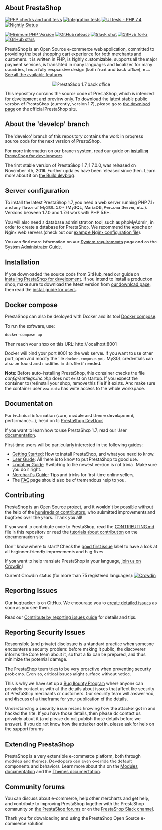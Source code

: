 About PrestaShop
--------

[![PHP checks and unit tests](https://github.com/PrestaShop/PrestaShop/actions/workflows/php.yml/badge.svg)](https://github.com/PrestaShop/PrestaShop/actions/workflows/php.yml)
[![Integration tests](https://github.com/PrestaShop/PrestaShop/actions/workflows/integration.yml/badge.svg)](https://github.com/PrestaShop/PrestaShop/actions/workflows/integration.yml)
[![UI tests - PHP 7.4](https://github.com/PrestaShop/PrestaShop/actions/workflows/sanity-74.yml/badge.svg)](https://github.com/PrestaShop/PrestaShop/actions/workflows/sanity-74.yml)
[![Nightly Status](https://img.shields.io/endpoint?url=https%3A%2F%2Fapi-nightly.prestashop.com%2Fdata%2Fbadge&label=Nightly%20Status&cacheSeconds=3600)](https://nightly.prestashop.com/)

[![Minimum PHP Version](https://img.shields.io/badge/php-%3E%3D%207.1-8892BF.svg?style=flat-square)](https://php.net/)
[![GitHub release](https://img.shields.io/github/v/release/prestashop/prestashop)](https://github.com/PrestaShop/PrestaShop)
[![Slack chat](https://img.shields.io/badge/Chat-on%20Slack-red)](https://github.com/PrestaShop/open-source/blob/master/slack/readme.md)
[![GitHub forks](https://img.shields.io/github/forks/PrestaShop/PrestaShop)](https://github.com/PrestaShop/PrestaShop/network)
[![GitHub stars](https://img.shields.io/github/stars/PrestaShop/PrestaShop)](https://github.com/PrestaShop/PrestaShop/stargazers)

PrestaShop is an Open Source e-commerce web application, committed to providing the best shopping cart experience for both merchants and customers. It is written in PHP, is highly customizable, supports all the major payment services, is translated in many languages and localized for many countries, has a fully responsive design (both front and back office), etc. [See all the available features][available-features].

<p align="center">
  <img src="https://user-images.githubusercontent.com/1009343/61462749-8fb19f00-a949-11e9-801f-70ab0a84192d.png" alt="PrestaShop 1.7 back office"/>
</p>

This repository contains the source code of PrestaShop, which is intended for development and preview only. To download the latest stable public version of PrestaShop (currently, version 1.7), please go to [the download page][download] on the official PrestaShop site.


About the 'develop' branch
--------

The 'develop' branch of this repository contains the work in progress source code for the next version of PrestaShop.
 
For more information on our branch system, read our guide on [installing PrestaShop for development][install-guide-dev].

The first stable version of PrestaShop 1.7, 1.7.0.0, was released on November 7th, 2016. Further updates have been released since then. Learn more about it on [the Build devblog](https://build.prestashop.com/tag/1.7/).

Server configuration
--------

To install the latest PrestaShop 1.7, you need a web server running PHP 7.1+ and any flavor of MySQL 5.0+ (MySQL, MariaDB, Percona Server, etc.). Versions between 1.7.0 and 1.7.6 work with PHP 5.6+.

You will also need a database administration tool, such as phpMyAdmin, in order to create a database for PrestaShop.
We recommend the Apache or Nginx web servers (check out our [example Nginx configuration file][example-nginx]).

You can find more information on our [System requirements][system-requirements] page and on the [System Administrator Guide][sysadmin-guide].

Installation
--------

If you downloaded the source code from GitHub, read our guide on [installing PrestaShop for development][install-guide-dev]. If you intend to install a production shop, make sure to download the latest version from [our download page][download], then read the [install guide for users][install-guide].

Docker compose
--------

PrestaShop can also be deployed with Docker and its tool [Docker compose][docker-compose].

To run the software, use:

```
docker-compose up
```

Then reach your shop on this URL: http://localhost:8001

Docker will bind your port 8001 to the web server. If you want to use other port, open and modify the file `docker-compose.yml`.
MySQL credentials can also be found and modified in this file if needed.

**Note:**  Before auto-installing PrestaShop, this container checks the file *config/settings.inc.php* does not exist on startup.
If you expect the container to (re)install your shop, remove this file if it exists. And make sure the container user `www-data` 
has write access to the whole workspace.

Documentation
--------

For technical information (core, module and theme development, performance...), head on to [PrestaShop DevDocs][devdocs]

If you want to learn how to use PrestaShop 1.7, read our [User documentation][user-doc].

First-time users will be particularly interested in the following guides:

* [Getting Started][getting-started]: How to install PrestaShop, and what you need to know.
* [User Guide][user-guide]: All there is to know to put PrestaShop to good use.
* [Updating Guide][updating-guide]: Switching to the newest version is not trivial. Make sure you do it right.
* [Merchant's Guide][merchant-guide]: Tips and tricks for first-time online sellers.
* The [FAQ][faq-17] page should also be of tremendous help to you.


Contributing
--------

PrestaShop is an Open Source project, and it wouldn't be possible without the help of the [hundreds of contributors][contributors-md], who submitted improvements and bugfixes over the years. Thank you all!

If you want to contribute code to PrestaShop, read the [CONTRIBUTING.md][contributing-md] file in this repository or read the [tutorials about contribution][contributing-tutorial] on the documentation site.

Don't know where to start? Check the [good first issue](https://github.com/PrestaShop/PrestaShop/issues?q=is%3Aissue+is%3Aopen+label%3A%22good+first+issue%22) label to have a look at all beginner-friendly improvements and bug fixes.

If you want to help translate PrestaShop in your language, [join us on Crowdin][crowdin]!

Current Crowdin status (for more than 75 registered languages): [![Crowdin](https://crowdin.net/badges/prestashop-official/localized.png)](https://crowdin.net/project/prestashop-official)

Reporting Issues
--------

Our bugtracker is on GitHub. We encourage you to [create detailed issues][create-issue] as soon as you see them.

Read our [Contribute by reporting issues guide][reporting-issues] for details and tips.


Reporting Security Issues
--------

Responsible (and private) disclosure is a standard practice when someone encounters a security problem: before making it public, the discoverer informs the Core team about it, so that a fix can be prepared, and thus minimize the potential damage.

The PrestaShop team tries to be very proactive when preventing security problems. Even so, critical issues might surface without notice.

This is why we have set up a [Bug Bounty Program](https://yeswehack.com/programs/prestashop) where anyone can privately contact us with all the details about issues that affect the security of PrestaShop merchants or customers. Our security team will answer you, and discuss of a timeframe for your publication of the details.

Understanding a security issue means knowing how the attacker got in and hacked the site. If you have those details, then please do contact us privately about it (and please do not publish those details before we answer). If you do not know how the attacker got in, please ask for help on the support forums.


Extending PrestaShop
--------

PrestaShop is a very extensible e-commerce platform, both through modules and themes. Developers can even override the default components and behaviors. Learn more about this on the [Modules documentation][modules-devdocs] and the [Themes documentation][themes-devdocs].


Community forums
--------

You can discuss about e-commerce, help other merchants and get help, and contribute to improving PrestaShop together with the PrestaShop community on [the PrestaShop forums][forums] or on the [PrestaShop Slack channel][chat].

Thank you for downloading and using the PrestaShop Open Source e-commerce solution!

[available-features]: https://www.prestashop.com/en/online-store-builder
[download]: https://www.prestashop.com/en/download
[forums]: https://www.prestashop.com/forums/
[chat]: https://www.prestashop-project.org/slack/
[user-doc]: https://doc.prestashop.com
[contributing-md]: CONTRIBUTING.md
[contributing-tutorial]: https://devdocs.prestashop.com/1.7/contribute/
[crowdin]: https://crowdin.net/project/prestashop-official
[getting-started]: https://doc.prestashop.com/display/PS17/Getting+Started
[user-guide]: https://doc.prestashop.com/display/PS17/User+Guide
[updating-guide]: https://doc.prestashop.com/display/PS16/Updating+PrestaShop
[merchant-guide]: https://doc.prestashop.com/display/PS16/Merchant%27s+Guide
[faq-17]: https://devdocs.prestashop.com/1.7/faq/
[sysadmin-guide]: https://doc.prestashop.com/display/PS16/System+Administrator+Guide
[contributors-md]: CONTRIBUTORS.md
[example-nginx]: https://devdocs.prestashop.com/1.7/basics/installation/nginx/
[docker-compose]: https://docs.docker.com/compose/
[install-guide-dev]: https://devdocs.prestashop.com/1.7/basics/installation/
[system-requirements]: https://devdocs.prestashop.com/1.7/basics/installation/system-requirements/
[install-guide]: https://doc.prestashop.com/display/PS17/Installing+PrestaShop
[devdocs]: https://devdocs.prestashop.com/
[create-issue]: https://github.com/PrestaShop/PrestaShop/issues/new/choose
[reporting-issues]: https://devdocs.prestashop.com/1.7/contribute/contribute-reporting-issues/
[modules-devdocs]: https://devdocs.prestashop.com/1.7/modules/
[themes-devdocs]: https://devdocs.prestashop.com/1.7/themes/
